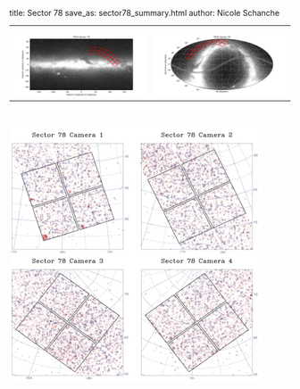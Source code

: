 title: Sector 78
save_as: sector78_summary.html
author: Nicole Schanche


<table>
  <tr>
    <th colspan="2" ></th>
  </tr>
  <tr>
    <td width="50%" style = "text-align: center;">
          <img class="img-responsive" style="max-width:100%;" src="images/sector-plots/tess_galactic_sector_078.png"> 
    </td>
    <td width="50%" style = "text-align: center;">
          <img class="img-responsive" style="max-width:100%;" src="images/sector-plots/tess_icrs_sector_078.png">
    </td>
  </tr>
</table>
<br></br>





<!--{! data-release-notes/sector_78.html !}-->

<img class="img-responsive" style="max-width:90%;" src="images/sector-plots/sector-plots.078.jpeg">